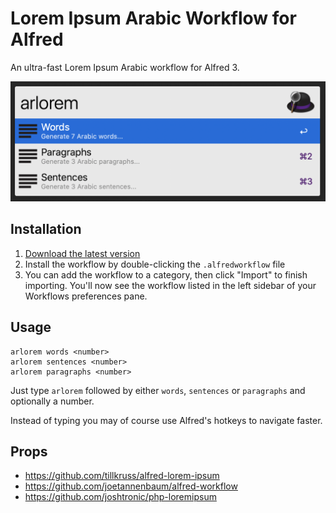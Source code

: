 # Lorem Ipsum Arabic Workflow for Alfred

An ultra-fast Lorem Ipsum Arabic workflow for Alfred 3.

![Screenshot](screenshot.png)

## Installation

1. [Download the latest version](https://github.com/PatelUtkarsh/alfred-lorem-ipsum-arabic/releases/download/v0.1.0/Lorem.Ipsum.alfredworkflow)
2. Install the workflow by double-clicking the `.alfredworkflow` file
3. You can add the workflow to a category, then click "Import" to finish importing. You'll now see the workflow listed in the left sidebar of your Workflows preferences pane.

## Usage

```
arlorem words <number>
arlorem sentences <number>
arlorem paragraphs <number>
```

Just type `arlorem` followed by either `words`, `sentences` or `paragraphs` and optionally a number.

Instead of typing you may of course use Alfred's hotkeys to navigate faster.

## Props
- https://github.com/tillkruss/alfred-lorem-ipsum
- https://github.com/joetannenbaum/alfred-workflow
- https://github.com/joshtronic/php-loremipsum